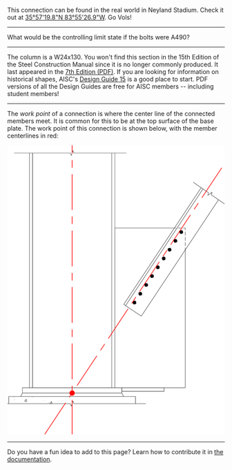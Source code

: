 This connection can be found in the real world in Neyland Stadium. Check it out
at
[35°57\'19.8\"N 83°55\'26.9\"W](https://www.google.com/maps/place/35%C2%B057'19.8%22N+83%C2%B055'26.9%22W).
Go Vols!

--------------------------------------------------------------------------------

What would be the controlling limit state if the bolts were A490?

--------------------------------------------------------------------------------

The column is a W24x130. You won't find this section in the 15th Edition of the
Steel Construction Manual since it is no longer commonly produced. It last
appeared in the
[7th Edition (PDF)](https://www.aisc.org/globalassets/aisc/publications/historic-steel-construction-manuals/r07-04_5859.pdf).
If you are looking for information on historical shapes, AISC's
[Design Guide 15](https://www.aisc.org/products/publication/design-guide/Design-Guide-15-Rehabilitation-and-Retrofit-Second-Edition/)
is a good place to start. PDF versions of all the Design Guides are free for
AISC members -- including student members!

--------------------------------------------------------------------------------

The *work point* of a connection is where the center line of the connected
members meet. It is common for this to be at the top surface of the base plate. The work
point of this connection is shown below, with the member centerlines in red:

![Work point shown by intersection of member centerlines.](./workpoint.svg)

--------------------------------------------------------------------------------

Do you have a fun idea to add to this page? Learn how to contribute it in [the documentation](../docs/#Adding-a-more-fun-item).
